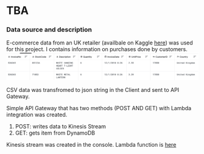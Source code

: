 # TBA
### Data source and description
E-commerce data from an UK retailer (availbale on Kaggle [here](https://www.kaggle.com/carrie1/ecommerce-data)) was used for this project. I contains information on purchases done by customers.
![data sample](../diagrams/data_example.png)

CSV data was transfromed to json string in the Client and sent to API Gateway.

Simple API Gateway that has two methods (POST AND GET) with Lambda integration was created.
1. POST: writes data to Kinesis Stream
2. GET: gets item from DynamoDB

Kinesis stream was created in the console.
Lambda function is [here](https://github.com/ksenia-tabakova/AWS-pipelines-project/blob/main/data-ingestion-pipeline/lambda_function.py)
